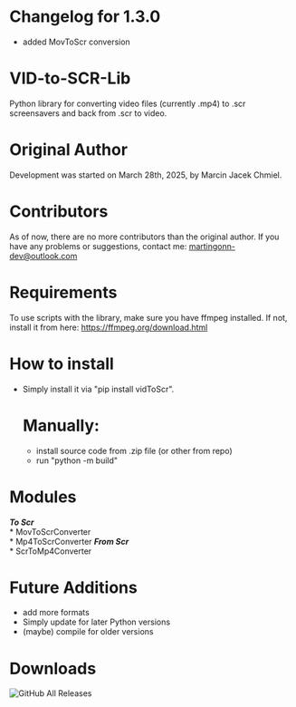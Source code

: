 # Changelog for 1.3.0
* added MovToScr conversion
# VID-to-SCR-Lib
Python library for converting video files (currently .mp4) to .scr screensavers and back from .scr to video.
# Original Author 
Development was started on March 28th, 2025, by Marcin Jacek Chmiel.
# Contributors 
As of now, there are no more contributors than the original author.
If you have any problems or suggestions, contact me: martingonn-dev@outlook.com
# Requirements
To use scripts with the library, make sure you have ffmpeg installed. If not, install it from here: https://ffmpeg.org/download.html
# How to install
* Simply install it via "pip install vidToScr".
  # Manually:
  * install source code from .zip file (or other from repo)
  * run "python -m build"
# Modules
  ***To Scr***
    <br>* MovToScrConverter
    <br>* Mp4ToScrConverter
  ***From Scr***
    <br>* ScrToMp4Converter
# Future Additions
* add more formats
* Simply update for later Python versions
* (maybe) compile for older versions
# Downloads
![GitHub All Releases](https://img.shields.io/github/downloads/Martingonn/MP4-to-SCR-lib/total)
